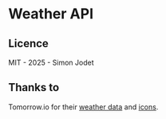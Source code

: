 # Weather API

## Licence

MIT - 2025 - Simon Jodet

## Thanks to

Tomorrow.io for their [weather data](https://www.tomorrow.io/weather-api/) and [icons](https://github.com/Tomorrow-IO-API/tomorrow-weather-codes).
